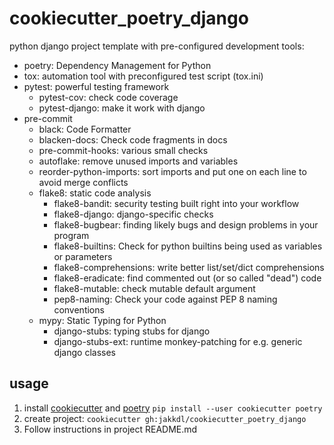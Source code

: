 # cookiecutter_poetry_django

python django project template with pre-configured development tools:
 - poetry: Dependency Management for Python
 - tox: automation tool with preconfigured test script (tox.ini)
 - pytest: powerful testing framework
     - pytest-cov: check code coverage
     - pytest-django: make it work with django
 - pre-commit
     - black: Code Formatter
     - blacken-docs: Check code fragments in docs
     - pre-commit-hooks: various small checks
     - autoflake: remove unused imports and variables
     - reorder-python-imports: sort imports and put one on each line to avoid merge conflicts
     - flake8: static code analysis
       - flake8-bandit: security testing built right into your workflow
       - flake8-django: django-specific checks
       - flake8-bugbear: finding likely bugs and design problems in your program
       - flake8-builtins: Check for python builtins being used as variables or parameters
       - flake8-comprehensions: write better list/set/dict comprehensions
       - flake8-eradicate: find commented out (or so called "dead") code
       - flake8-mutable: check mutable default argument
       - pep8-naming: Check your code against PEP 8 naming conventions
     - mypy: Static Typing for Python
       - django-stubs: typing stubs for django
       - django-stubs-ext: runtime monkey-patching for e.g. generic django classes

 
## usage
 1. install [cookiecutter](https://cookiecutter.readthedocs.io/en/1.7.2/installation.html) and [poetry](https://python-poetry.org/docs/)
 `pip install --user cookiecutter poetry`
 2. create project: `cookiecutter gh:jakkdl/cookiecutter_poetry_django`
 3. Follow instructions in project README.md
